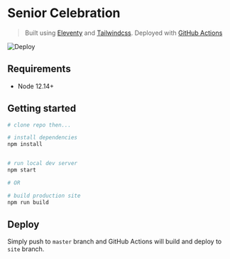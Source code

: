 # Senior Celebration

> Built using [Eleventy](https://www.11ty.dev/) and [Tailwindcss](https://tailwindcss.com/). Deployed with [GitHub Actions](https://github.com/features/actions)

![Deploy](https://github.com/middlebury/senior-celebration/workflows/Deploy/badge.svg)

## Requirements

- Node 12.14+

## Getting started

```bash
# clone repo then...

# install dependencies
npm install


# run local dev server
npm start

# OR

# build production site
npm run build
```

## Deploy

Simply push to `master` branch and GitHub Actions will build and deploy to `site` branch.
